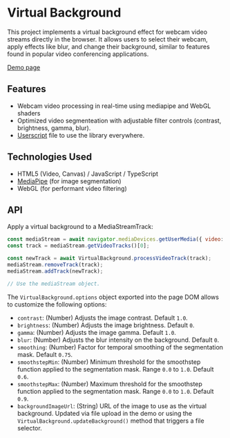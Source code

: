 # Virtual Background

This project implements a virtual background effect for webcam video streams directly in the browser. It allows users to select their webcam, apply effects like blur, and change their background, similar to features found in popular video conferencing applications.

[Demo page](https://vpalmisano.github.io/virtual-background/)

## Features

*   Webcam video processing in real-time using mediapipe and WebGL shaders
*   Optimized video segmenteation with adjustable filter controls (contrast, brightness, gamma, blur).
*   [Userscript](https://github.com/vpalmisano/virtual-background/raw/refs/heads/main/virtual-background.user.js) file to use the library everywhere.

## Technologies Used

*   HTML5 (Video, Canvas) / JavaScript / TypeScript
*   [MediaPipe](https://ai.google.dev/edge/mediapipe) (for image segmentation)
*   WebGL (for performant video filtering)

## API
Apply a virtual background to a MediaStreamTrack:
```js
const mediaStream = await navigator.mediaDevices.getUserMedia({ video: true});
const track = mediaStream.getVideoTracks()[0];

const newTrack = await VirtualBackground.processVideoTrack(track);
mediaStream.removeTrack(track);
mediaStream.addTrack(newTrack);

// Use the mediaStream object.
```

The `VirtualBackground.options` object exported into the page DOM allows to customize
the following options:

*   `contrast`: (Number) Adjusts the image contrast. Default `1.0`.
*   `brightness`: (Number) Adjusts the image brightness. Default `0`.
*   `gamma`: (Number) Adjusts the image gamma. Default `1.0`.
*   `blur`: (Number) Adjusts the blur intensity on the background. Default `0`.
*   `smoothing`: (Number) Factor for temporal smoothing of the segmentation mask. Default `0.75`.
*   `smoothstepMin`: (Number) Minimum threshold for the smoothstep function applied to the segmentation mask. Range `0.0` to `1.0`. Default `0.6`.
*   `smoothstepMax`: (Number) Maximum threshold for the smoothstep function applied to the segmentation mask. Range `0.0` to `1.0`. Default `0.9`.
*   `backgroundImageUrl`: (String) URL of the image to use as the virtual background. Updated via file upload in the demo or using the `VirtualBackground.updateBackground()` method that triggers a file selector.
